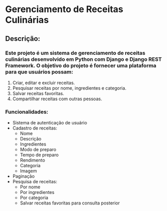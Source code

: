 # Gerenciamento de Receitas Culinárias
## Descrição:

### Este projeto é um sistema de gerenciamento de receitas culinárias desenvolvido em Python com Django e Django REST Framework. O objetivo do projeto é fornecer uma plataforma para que usuários possam:
1. Criar, editar e excluir receitas.
1. Pesquisar receitas por nome, ingredientes e categoria.
1. Salvar receitas favoritas.
1. Compartilhar receitas com outras pessoas.

### Funcionalidades:
- Sistema de autenticação de usuário
- Cadastro de receitas:
  - Nome
  - Descrição
  - Ingredientes
  - Modo de preparo
  - Tempo de preparo
  - Rendimento
  - Categoria
  - Imagem
- Paginação
- Pesquisa de receitas:
  - Por nome
  - Por ingredientes
  - Por categoria
  - Salvar receitas favoritas para consulta posterior

